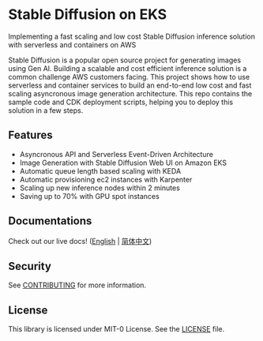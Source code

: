 # Stable Diffusion on EKS

Implementing a fast scaling and low cost Stable Diffusion inference solution with serverless and containers on AWS

Stable Diffusion is a popular open source project for generating images using Gen AI. Building a scalable and cost efficient inference solution is a common challenge AWS customers facing. This project shows how to use serverless and container services to build an end-to-end low cost and fast scaling asyncronous image generation architecture. This repo contains the sample code and CDK deployment scripts, helping you to deploy this solution in a few steps.

## Features

- Asyncronous API and Serverless Event-Driven Architecture
- Image Generation with Stable Diffusion Web UI on Amazon EKS
- Automatic queue length based scaling with KEDA
- Automatic provisioning ec2 instances with Karpenter
- Scaling up new inference nodes within 2 minutes
- Saving up to 70% with GPU spot instances

## Documentations

Check out our live docs! ([English](https://aws-samples.github.io/stable-diffusion-on-eks/en/) | [简体中文](https://aws-samples.github.io/stable-diffusion-on-eks/zh/))

## Security

See [CONTRIBUTING](CONTRIBUTING.md#security-issue-notifications) for more information.

## License

This library is licensed under MIT-0 License. See the [LICENSE](LICENSE) file.
